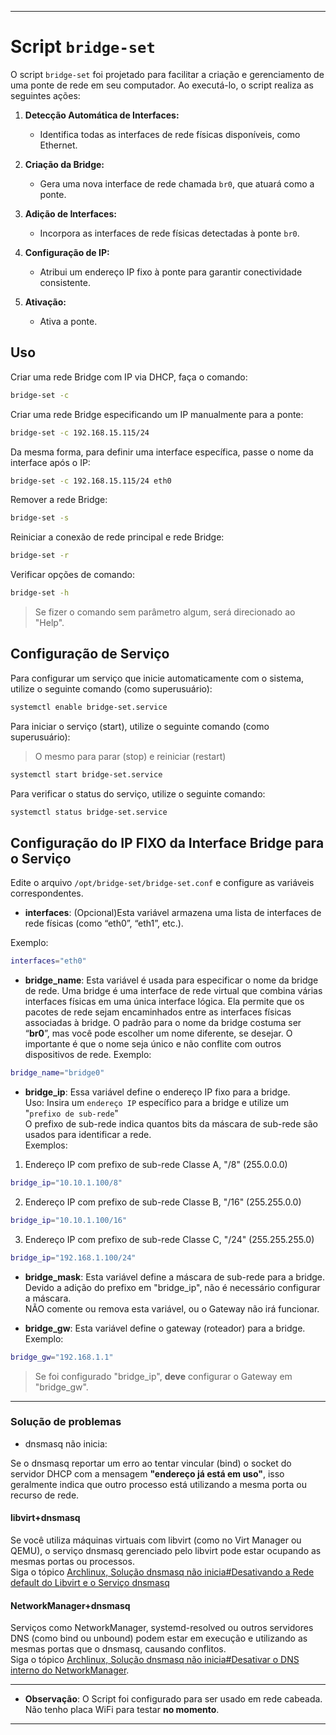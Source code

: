 
---

# Script `bridge-set`

O script `bridge-set` foi projetado para facilitar a criação e gerenciamento de uma ponte de rede em seu computador. Ao executá-lo, o script realiza as seguintes ações:

1. **Detecção Automática de Interfaces:**
   - Identifica todas as interfaces de rede físicas disponíveis, como Ethernet.

2. **Criação da Bridge:**
   - Gera uma nova interface de rede chamada `br0`, que atuará como a ponte.

3. **Adição de Interfaces:**
   - Incorpora as interfaces de rede físicas detectadas à ponte `br0`.

4. **Configuração de IP:**
   - Atribui um endereço IP fixo à ponte para garantir conectividade consistente.

5. **Ativação:**
   - Ativa a ponte.

## Uso

Criar uma rede Bridge com IP via DHCP, faça o comando:

```bash
bridge-set -c
```

Criar uma rede Bridge especificando um IP manualmente para a ponte:

```bash
bridge-set -c 192.168.15.115/24
```

Da mesma forma, para definir uma interface específica, passe o nome da interface após o IP:

```bash
bridge-set -c 192.168.15.115/24 eth0
```

Remover a rede Bridge:

```bash
bridge-set -s
```

Reiniciar a conexão de rede principal e rede Bridge:

```bash
bridge-set -r
```

Verificar opções de comando:

```bash
bridge-set -h
```

>Se fizer o comando sem parâmetro algum, será direcionado ao "Help".

## Configuração de Serviço

Para configurar um serviço que inicie automaticamente com o sistema, utilize o seguinte comando (como superusuário):

```bash
systemctl enable bridge-set.service
```
Para iniciar o serviço (start), utilize o seguinte comando (como superusuário):
>O mesmo para parar (stop) e reiniciar (restart)

```bash
systemctl start bridge-set.service
```

Para verificar o status do serviço, utilize o seguinte comando:

```bash
systemctl status bridge-set.service
```

## Configuração do IP FIXO da Interface Bridge para o Serviço

Edite o arquivo `/opt/bridge-set/bridge-set.conf` e configure as variáveis correspondentes.

- **interfaces**: (Opcional)Esta variável armazena uma lista de interfaces de rede físicas (como “eth0”, “eth1”, etc.).

Exemplo:
```bash
interfaces="eth0"
```

- **bridge_name**: Esta variável é usada para especificar o nome da bridge de rede.
Uma bridge é uma interface de rede virtual que combina várias interfaces físicas em uma única interface lógica.
Ela permite que os pacotes de rede sejam encaminhados entre as interfaces físicas associadas à bridge.
O padrão para o nome da bridge costuma ser “**br0**”, mas você pode escolher um nome diferente, se desejar.
O importante é que o nome seja único e não conflite com outros dispositivos de rede.
Exemplo:
```bash
bridge_name="bridge0"
```
- **bridge_ip**: Essa variável define o endereço IP fixo para a bridge.  
Uso: Insira um `endereço IP` específico para a bridge e utilize um "`prefixo de sub-rede`"  
O prefixo de sub-rede indica quantos bits da máscara de sub-rede são usados para identificar a rede.  
Exemplos:  
1) Endereço IP com prefixo de sub-rede Classe A, "/8" (255.0.0.0)
```bash
bridge_ip="10.10.1.100/8"
```
2) Endereço IP com prefixo de sub-rede Classe B, "/16" (255.255.0.0)  
```bash
bridge_ip="10.10.1.100/16"
```

3) Endereço IP com prefixo de sub-rede Classe C, "/24" (255.255.255.0)  
```bash
bridge_ip="192.168.1.100/24"
```

- **bridge_mask**: Esta variável define a máscara de sub-rede para a bridge.  
Devido a adição do prefixo em "bridge_ip", não é necessário configurar a máscara.  
NÃO comente ou remova esta variável, ou o Gateway não irá funcionar.  

- **bridge_gw**: Esta variável define o gateway (roteador) para a bridge.  
Exemplo:  
```bash
bridge_gw="192.168.1.1"  
```
>Se foi configurado "bridge_ip", **deve** configurar o Gateway em "bridge_gw".  

___
### Solução de problemas

- dnsmasq não inicia:

Se o dnsmasq reportar um erro ao tentar vincular (bind) o socket do servidor DHCP com a mensagem **"endereço já está em uso"**, isso geralmente indica que outro processo está utilizando a mesma porta ou recurso de rede.

#### libvirt+dnsmasq

Se você utiliza máquinas virtuais com libvirt (como no Virt Manager ou QEMU), o serviço dnsmasq gerenciado pelo libvirt pode estar ocupando as mesmas portas ou processos.  
Siga o tópico [Archlinux, Solução dnsmasq não inicia#Desativando a Rede default do Libvirt e o Serviço dnsmasq](https://elppans.github.io/doc-linux/archlinux_solucao_dnsmasq_nao_inicia#desativando-a-rede-default-do-libvirt-e-o-servi%C3%A7o-dnsmasq)  

#### NetworkManager+dnsmasq
Serviços como NetworkManager, systemd-resolved ou outros servidores DNS (como bind ou unbound) podem estar em execução e utilizando as mesmas portas que o dnsmasq, causando conflitos.  
Siga o tópico [Archlinux, Solução dnsmasq não inicia#Desativar o DNS interno do NetworkManager](https://elppans.github.io/doc-linux/archlinux_solucao_dnsmasq_nao_inicia#2-desativar-o-dns-interno-do-networkmanager).
___
- **Observação**: O Script foi configurado para ser usado em rede cabeada. Não tenho placa WiFi para testar **no momento**.  
___
